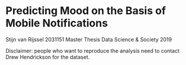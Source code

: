 # Predicting Mood on the Basis of Mobile Notifications
Stijn van Rijssel
2031151
Master Thesis Data Science &amp; Society 2019

Disclaimer: people who want to reproduce the analysis need to contact Drew Hendrickson for the dataset.
